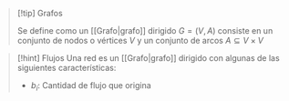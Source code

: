 
>[!tip] Grafos 
>
>Se define como un [[Grafo|grafo]] dirigido $G=(V,A)$ consiste en un conjunto de nodos o vértices $V$ y un conjunto de arcos $A\subseteq V\times V$

>[!hint] Flujos 
>Una red es un [[Grafo|grafo]] dirigido con algunas de las siguientes características: 
>
>- $b_i$: Cantidad de flujo que origina